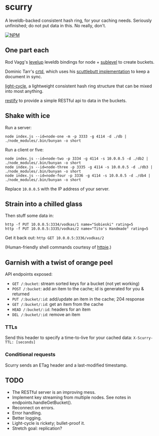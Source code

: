 scurry
======

A leveldb-backed consistent hash ring, for your caching needs. Seriously unfinished; do not put data in this. No really, don't.

[![NPM](https://nodei.co/npm/scurry.png)](https://nodei.co/npm/scurry/)

## One part each

Rod Vagg's [levelup](https://github.com/rvagg/node-levelup) leveldb bindings for node + [sublevel](https://github.com/dominictarr/level-sublevel) to create buckets.

Dominic Tarr's [crtd](https://github.com/dominictarr/crdt), which uses his [scuttlebutt implementation](https://github.com/dominictarr/scuttlebutt) to keep a document in sync.

[light-cycle](https://github.com/ceejbot/light-cycle), a lightweight consistent hash ring structure that can be mixed into most anything.

[restify](http://mcavage.me/node-restify/) to provide a simple RESTful api to data in the buckets.

## Shake with ice

Run a server:

`node index.js --id=node-one -m -p 3333 -g 4114 -d ./db | ./node_modules/.bin/bunyan -o short`

Run a client or five:

```shell
node index.js --id=node-two -p 3334 -g 4114 -s 10.0.0.5 -d ./db2 | ./node_modules/.bin/bunyan -o short
node index.js --id=node-three -p 3335 -g 4114 -s 10.0.0.5 -d ./db3 | ./node_modules/.bin/bunyan -o short
node index.js --id=node-four -p 3336 -g 4114 -s 10.0.0.5 -d ./db4 | ./node_modules/.bin/bunyan -o short
```

Replace `10.0.0.5` with the IP address of your server.

## Strain into a chilled glass

Then stuff some data in: 

```shell
http -f PUT 10.0.0.5:3334/vodkas/1 name="Sobieski" rating=5
http -f PUT 10.0.0.5:3335/vodkas/2 name="Tito's Handmade" rating=5
```

Get it back out: `http GET 10.0.0.5:3336/vodkas/2`

(Human-friendly shell commands courtesy of [httpie](https://github.com/jkbr/httpie).)

## Garnish with a twist of orange peel

API endpoints exposed:

- `GET /:bucket`: stream sorted keys for a bucket (not yet working)
- `POST /:bucket`: add an item to the cache; id is generated for you & returned
- `PUT /:bucket/:id`: add/update an item in the cache; 204 response
- `GET /:bucket/:id`: get an item from the cache
- `HEAD /:bucket/:id`: headers for an item
- `DEL /:bucket/:id`: remove an item

### TTLs

Send this header to specify a time-to-live for your cached data: `X-Scurry-TTL: [seconds]`

### Conditional requests

Scurry sends an ETag header and a last-modified timestamp.

## TODO

- The RESTful server is an improving mess. 
- Implement key streaming from multiple nodes. See notes in endpoints.handleGetBucket().
- Reconnect on errors.
- Error handling.
- Better logging.
- Light-cycle is rickety; bullet-proof it.
- Stretch goal: replication? 
